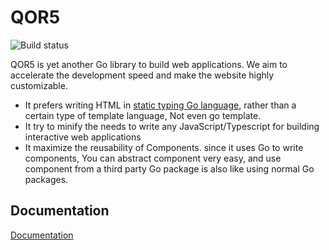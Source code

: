 # QOR5

![Build status](https://prow.theplant.dev/badge.svg?jobs=post-qor5-admin-prod-build)

QOR5 is yet another Go library to build web applications. We aim to accelerate the development speed and make the website highly customizable.

- It prefers writing HTML in [static typing Go language](/advanced-functions/the-go-html-builder.html), rather than a certain type of template language, Not even go template.
- It try to minify the needs to write any JavaScript/Typescript for building interactive web applications
- It maximize the reusability of Components. since it uses Go to write components, You can abstract component very easy, and use component from a third party Go package is also like using normal Go packages.

## Documentation
[Documentation](https://docs.qor5.com/)
